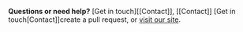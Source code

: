 **Questions or need help?**  [Get in touch][[Contact]], [[Contact]] [Get in touch[Contact]]create a pull request, or [visit our site](https://dinnerlab.com).